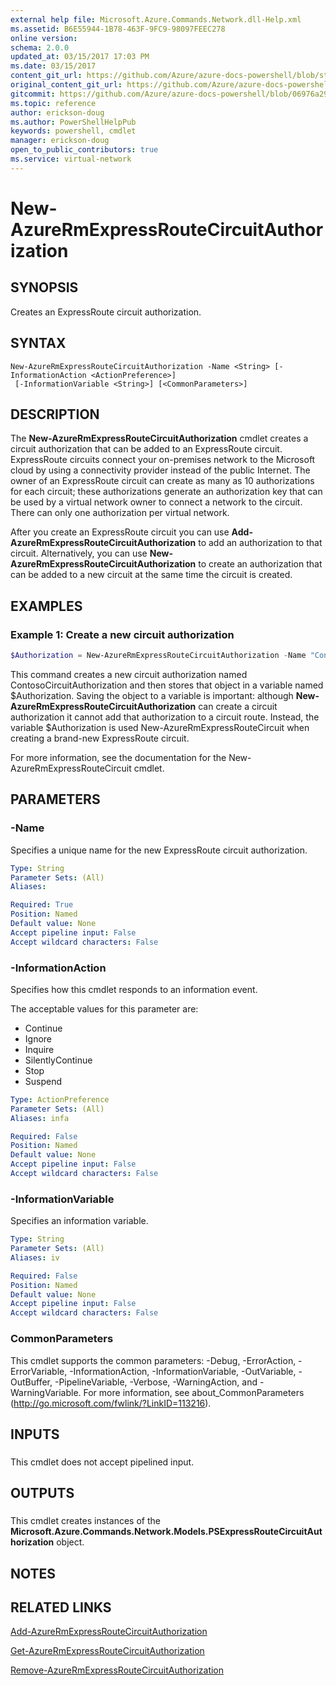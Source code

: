 ```yaml
---
external help file: Microsoft.Azure.Commands.Network.dll-Help.xml
ms.assetid: B6E55944-1B78-463F-9FC9-98097FEEC278
online version:
schema: 2.0.0
updated_at: 03/15/2017 17:03 PM
ms.date: 03/15/2017
content_git_url: https://github.com/Azure/azure-docs-powershell/blob/staging/azureps-cmdlets-docs/ResourceManager/AzureRM.Network/v3.6.0/New-AzureRmExpressRouteCircuitAuthorization.md
original_content_git_url: https://github.com/Azure/azure-docs-powershell/blob/staging/azureps-cmdlets-docs/ResourceManager/AzureRM.Network/v3.6.0/New-AzureRmExpressRouteCircuitAuthorization.md
gitcommit: https://github.com/Azure/azure-docs-powershell/blob/06976a299e2ad2ded0ed834a5c35cc50a58f585b
ms.topic: reference
author: erickson-doug
ms.author: PowerShellHelpPub
keywords: powershell, cmdlet
manager: erickson-doug
open_to_public_contributors: true
ms.service: virtual-network
---
```


# New-AzureRmExpressRouteCircuitAuthorization

## SYNOPSIS

Creates an ExpressRoute circuit authorization.

## SYNTAX

```
New-AzureRmExpressRouteCircuitAuthorization -Name <String> [-InformationAction <ActionPreference>]
 [-InformationVariable <String>] [<CommonParameters>]
```

## DESCRIPTION

The **New-AzureRmExpressRouteCircuitAuthorization** cmdlet creates a circuit authorization that can
be added to an ExpressRoute circuit. ExpressRoute circuits connect your on-premises network to the
Microsoft cloud by using a connectivity provider instead of the public Internet. The owner of an
ExpressRoute circuit can create as many as 10 authorizations for each circuit; these authorizations
generate an authorization key that can be used by a virtual network owner to connect a network to
the circuit. There can only one authorization per virtual network.

After you create an ExpressRoute circuit you can use
**Add-AzureRmExpressRouteCircuitAuthorization** to add an authorization to that circuit.
Alternatively, you can use **New-AzureRmExpressRouteCircuitAuthorization** to create an
authorization that can be added to a new circuit at the same time the circuit is created.

## EXAMPLES

### Example 1: Create a new circuit authorization

```powershell
$Authorization = New-AzureRmExpressRouteCircuitAuthorization -Name "ContosoCircuitAuthorization"
```

This command creates a new circuit authorization named ContosoCircuitAuthorization and then stores
that object in a variable named $Authorization. Saving the object to a variable is important:
although **New-AzureRmExpressRouteCircuitAuthorization** can create a circuit authorization it
cannot add that authorization to a circuit route. Instead, the variable $Authorization is used
New-AzureRmExpressRouteCircuit when creating a brand-new ExpressRoute circuit.

For more information, see the documentation for the New-AzureRmExpressRouteCircuit cmdlet.

## PARAMETERS

### -Name

Specifies a unique name for the new ExpressRoute circuit authorization.

```yaml
Type: String
Parameter Sets: (All)
Aliases:

Required: True
Position: Named
Default value: None
Accept pipeline input: False
Accept wildcard characters: False
```

### -InformationAction

Specifies how this cmdlet responds to an information event.

The acceptable values for this parameter are:

- Continue
- Ignore
- Inquire
- SilentlyContinue
- Stop
- Suspend

```yaml
Type: ActionPreference
Parameter Sets: (All)
Aliases: infa

Required: False
Position: Named
Default value: None
Accept pipeline input: False
Accept wildcard characters: False
```

### -InformationVariable

Specifies an information variable.

```yaml
Type: String
Parameter Sets: (All)
Aliases: iv

Required: False
Position: Named
Default value: None
Accept pipeline input: False
Accept wildcard characters: False
```

### CommonParameters

This cmdlet supports the common parameters: -Debug, -ErrorAction, -ErrorVariable,
-InformationAction, -InformationVariable, -OutVariable, -OutBuffer, -PipelineVariable, -Verbose,
-WarningAction, and -WarningVariable. For more information, see about_CommonParameters
(http://go.microsoft.com/fwlink/?LinkID=113216).

## INPUTS

### 
This cmdlet does not accept pipelined input.

## OUTPUTS

### 
This cmdlet creates instances of the **Microsoft.Azure.Commands.Network.Models.PSExpressRouteCircuitAuthorization** object.

## NOTES

## RELATED LINKS

[Add-AzureRmExpressRouteCircuitAuthorization](./Add-AzureRmExpressRouteCircuitAuthorization.md)

[Get-AzureRmExpressRouteCircuitAuthorization](./Get-AzureRmExpressRouteCircuitAuthorization.md)

[Remove-AzureRmExpressRouteCircuitAuthorization](./Remove-AzureRmExpressRouteCircuitAuthorization.md)


